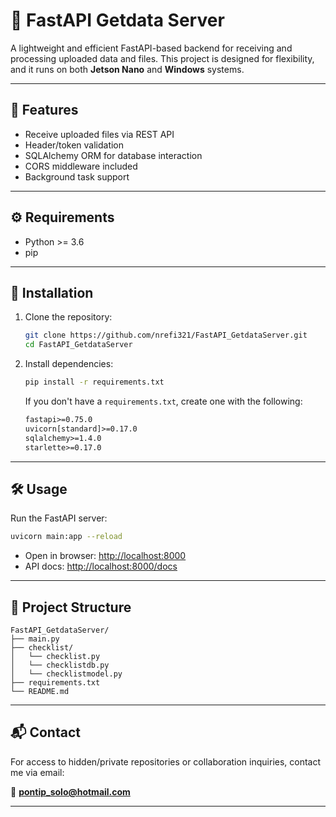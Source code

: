 # 🚀 FastAPI Getdata Server

A lightweight and efficient FastAPI-based backend for receiving and processing uploaded data and files. This project is designed for flexibility, and it runs on both **Jetson Nano** and **Windows** systems.

---

## 📌 Features

- Receive uploaded files via REST API
- Header/token validation
- SQLAlchemy ORM for database interaction
- CORS middleware included
- Background task support

---

## ⚙️ Requirements

- Python >= 3.6
- pip

---

## 🔧 Installation

1. Clone the repository:

   ```bash
   git clone https://github.com/nrefi321/FastAPI_GetdataServer.git
   cd FastAPI_GetdataServer
   ```

2. Install dependencies:

   ```bash
   pip install -r requirements.txt
   ```

   If you don't have a `requirements.txt`, create one with the following:

   ```txt
   fastapi>=0.75.0
   uvicorn[standard]>=0.17.0
   sqlalchemy>=1.4.0
   starlette>=0.17.0
   ```

---

## 🛠️ Usage

Run the FastAPI server:

```bash
uvicorn main:app --reload
```

- Open in browser: [http://localhost:8000](http://localhost:8000)
- API docs: [http://localhost:8000/docs](http://localhost:8000/docs)

---

## 📂 Project Structure

```
FastAPI_GetdataServer/
├── main.py
├── checklist/         
│   └── checklist.py
│   └── checklistdb.py
│   └── checklistmodel.py
├── requirements.txt
└── README.md
```

---

## 📬 Contact

For access to hidden/private repositories or collaboration inquiries, contact me via email:

📧 **pontip_solo@hotmail.com**

---
